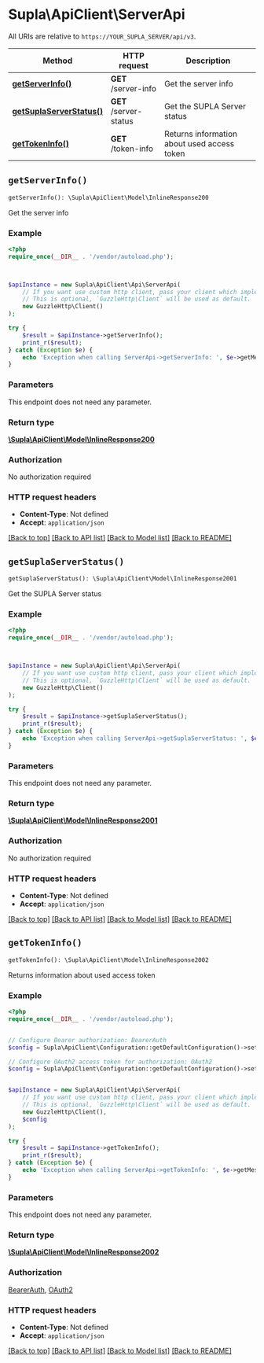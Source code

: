 # Supla\ApiClient\ServerApi

All URIs are relative to `https://YOUR_SUPLA_SERVER/api/v3`.

Method | HTTP request | Description
------------- | ------------- | -------------
[**getServerInfo()**](ServerApi.md#getServerInfo) | **GET** /server-info | Get the server info
[**getSuplaServerStatus()**](ServerApi.md#getSuplaServerStatus) | **GET** /server-status | Get the SUPLA Server status
[**getTokenInfo()**](ServerApi.md#getTokenInfo) | **GET** /token-info | Returns information about used access token


## `getServerInfo()`

```php
getServerInfo(): \Supla\ApiClient\Model\InlineResponse200
```

Get the server info

### Example

```php
<?php
require_once(__DIR__ . '/vendor/autoload.php');



$apiInstance = new Supla\ApiClient\Api\ServerApi(
    // If you want use custom http client, pass your client which implements `GuzzleHttp\ClientInterface`.
    // This is optional, `GuzzleHttp\Client` will be used as default.
    new GuzzleHttp\Client()
);

try {
    $result = $apiInstance->getServerInfo();
    print_r($result);
} catch (Exception $e) {
    echo 'Exception when calling ServerApi->getServerInfo: ', $e->getMessage(), PHP_EOL;
}
```

### Parameters

This endpoint does not need any parameter.

### Return type

[**\Supla\ApiClient\Model\InlineResponse200**](../Model/InlineResponse200.md)

### Authorization

No authorization required

### HTTP request headers

- **Content-Type**: Not defined
- **Accept**: `application/json`

[[Back to top]](#) [[Back to API list]](../../README.md#endpoints)
[[Back to Model list]](../../README.md#models)
[[Back to README]](../../README.md)

## `getSuplaServerStatus()`

```php
getSuplaServerStatus(): \Supla\ApiClient\Model\InlineResponse2001
```

Get the SUPLA Server status

### Example

```php
<?php
require_once(__DIR__ . '/vendor/autoload.php');



$apiInstance = new Supla\ApiClient\Api\ServerApi(
    // If you want use custom http client, pass your client which implements `GuzzleHttp\ClientInterface`.
    // This is optional, `GuzzleHttp\Client` will be used as default.
    new GuzzleHttp\Client()
);

try {
    $result = $apiInstance->getSuplaServerStatus();
    print_r($result);
} catch (Exception $e) {
    echo 'Exception when calling ServerApi->getSuplaServerStatus: ', $e->getMessage(), PHP_EOL;
}
```

### Parameters

This endpoint does not need any parameter.

### Return type

[**\Supla\ApiClient\Model\InlineResponse2001**](../Model/InlineResponse2001.md)

### Authorization

No authorization required

### HTTP request headers

- **Content-Type**: Not defined
- **Accept**: `application/json`

[[Back to top]](#) [[Back to API list]](../../README.md#endpoints)
[[Back to Model list]](../../README.md#models)
[[Back to README]](../../README.md)

## `getTokenInfo()`

```php
getTokenInfo(): \Supla\ApiClient\Model\InlineResponse2002
```

Returns information about used access token

### Example

```php
<?php
require_once(__DIR__ . '/vendor/autoload.php');


// Configure Bearer authorization: BearerAuth
$config = Supla\ApiClient\Configuration::getDefaultConfiguration()->setAccessToken('YOUR_ACCESS_TOKEN');

// Configure OAuth2 access token for authorization: OAuth2
$config = Supla\ApiClient\Configuration::getDefaultConfiguration()->setAccessToken('YOUR_ACCESS_TOKEN');


$apiInstance = new Supla\ApiClient\Api\ServerApi(
    // If you want use custom http client, pass your client which implements `GuzzleHttp\ClientInterface`.
    // This is optional, `GuzzleHttp\Client` will be used as default.
    new GuzzleHttp\Client(),
    $config
);

try {
    $result = $apiInstance->getTokenInfo();
    print_r($result);
} catch (Exception $e) {
    echo 'Exception when calling ServerApi->getTokenInfo: ', $e->getMessage(), PHP_EOL;
}
```

### Parameters

This endpoint does not need any parameter.

### Return type

[**\Supla\ApiClient\Model\InlineResponse2002**](../Model/InlineResponse2002.md)

### Authorization

[BearerAuth](../../README.md#BearerAuth), [OAuth2](../../README.md#OAuth2)

### HTTP request headers

- **Content-Type**: Not defined
- **Accept**: `application/json`

[[Back to top]](#) [[Back to API list]](../../README.md#endpoints)
[[Back to Model list]](../../README.md#models)
[[Back to README]](../../README.md)
